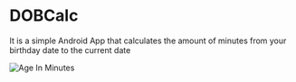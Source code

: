 # DOBCalc 
It is a simple Android App that calculates the amount of minutes from your birthday date to the current date

![Age In Minutes](https://user-images.githubusercontent.com/50424231/177214559-b236ac6a-7e64-49e9-82b2-6ccf67463dc6.png)
